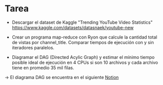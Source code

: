 # Tarea

* Descargar el dataset de Kaggle "Trending YouTube Video Statistics"
https://www.kaggle.com/datasets/datasnaek/youtube-new

* Crear un programa map-reduce con Ryon que calcule la cantidad total de
vistas por channel_title. Comparar tiempos de ejecución con y sin iteradores
paralelos.

*  Diagramar el DAG (Directed Acylic Graph) y estimar el mínimo tiempo posible ideal de ejecución en 4
CPUs si son 10 archivos y cada archivo tiene en promedio 35 mil filas.

-> El diagrama DAG se encuentra en el siguiente [Notion](https://www.notion.so/mis-notas/Tarea-f244c035f6e54dd4824d1acd279117d1?pvs=4#5df1b00aad3540d5bf424ecf70633e25)